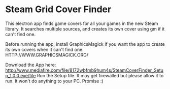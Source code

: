 # Steam Grid Cover Finder
This electron app finds game covers for all your games in the new Steam library. It searches multiple sources, and creates its own cover using gm if it can't find one. 

Before running the app, install GraphicsMagick if you want the app to create its own covers when it can't find one. 
HTTP://WWW.GRAPHICSMAGICK.ORG/

Download the App here:
http://www.mediafire.com/file/8172wbfmb9hum4s/SteamCoverFinder_Setup_1.0.0.exe/file
Run the Setup file. It may get firewalled but please allow it to run. It won't do anything to your PC. Promise :)
